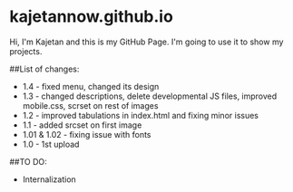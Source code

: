 # kajetannow.github.io
Hi, I'm Kajetan and this is my GitHub Page. I'm going to use it to show my projects.

##List of changes:
- 1.4 - fixed menu, changed its design
- 1.3 - changed descriptions, delete developmental JS files, improved mobile.css, scrset on rest of images
- 1.2 - improved tabulations in index.html and fixing minor issues
- 1.1 - added srcset on first image
- 1.01 & 1.02 - fixing issue with fonts
- 1.0 - 1st upload

##TO DO:
- Internalization